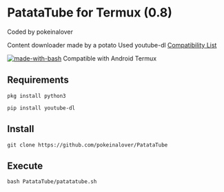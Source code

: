 # PatataTube for Termux (0.8)

Coded by pokeinalover

Content downloader made by a potato
Used youtube-dl
[Compatibility List](ytdl-org.github.io/youtube-dl/supportedsites.html)

[![made-with-bash](https://img.shields.io/badge/Made%20with-Bash-1f425f.svg)](https://www.gnu.org/software/bash/) Compatible with Android Termux
## Requirements
    pkg install python3

    pip install youtube-dl

## Install

    git clone https://github.com/pokeinalover/PatataTube
## Execute
    bash PatataTube/patatatube.sh

